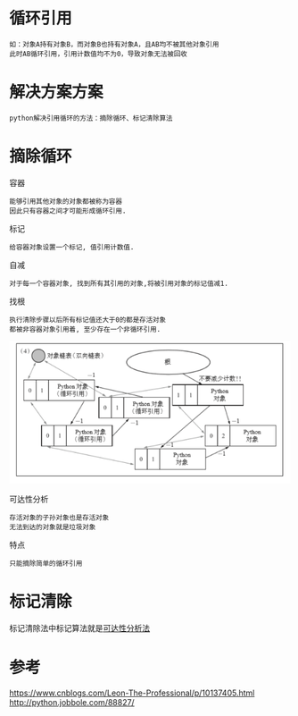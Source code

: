 
# 循环引用
    
    如：对象A持有对象B，而对象B也持有对象A，且AB均不被其他对象引用
    此时AB循环引用，引用计数值均不为0，导致对象无法被回收

# 解决方案方案

	python解决引用循环的方法：摘除循环、标记清除算法


# 摘除循环

容器

	能够引用其他对象的对象都被称为容器
	因此只有容器之间才可能形成循环引用.
	

标记

 	给容器对象设置一个标记, 值引用计数值.

自减

  	对于每一个容器对象, 找到所有其引用的对象,将被引用对象的标记值减1.
	
	
找根

  	执行清除步骤以后所有标记值还大于0的都是存活对象
	都被非容器对象引用着, 至少存在一个非循环引用.

![](https://github.com/RodJohn/jvm/blob/master/img/%E5%BE%AA%E7%8E%AF%E5%BC%95%E7%94%A8%E8%A7%A3%E5%86%B3%E6%96%B9%E6%A1%88.png)
	
可达性分析

	存活对象的子孙对象也是存活对象
	无法到达的对象就是垃圾对象

特点

	只能摘除简单的循环引用
	
# 标记清除



标记清除法中标记算法就是[可达性分析法](https://github.com/RodJohn/jvm/blob/master/md/%E5%AF%B9%E8%B1%A1%E6%A0%87%E8%AE%B0_%E5%8F%AF%E8%BE%BE%E6%80%A7%E5%88%86%E6%9E%90%E6%B3%95.md)


# 参考



https://www.cnblogs.com/Leon-The-Professional/p/10137405.html  
http://python.jobbole.com/88827/
